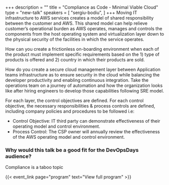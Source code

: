 +++
description = ""
title = "Compliance as Code - Minimal Viable Cloud"
type = "new-talk"
speakers = [
        "sergiu-bodiu",
]
+++
Moving IT infrastructure to AWS services creates a model of shared responsibility between the customer and AWS. This shared model can help relieve customer’s operational burden as AWS operates, manages and controls the components from the host operating system and virtualization layer down to the physical security of the facilities in which the service operates.

How can you create a frictionless on-boarding environment when each of the product must implement specific requirements based on the 1) type of products is offered and 2) country in which their products are sold.

How do you create a secure cloud management layer between Application teams infrastructure as to ensure security in the cloud while balancing the developer productivity and enabling continuous integration. Take the operations team on a journey of automation and how the organization looks like after hiring engineers to develop those capabilities following SRE model.

For each layer, the control objectives are defined. For each control objective, the necessary responsibilities & process controls are defined, including company policies and procedures to be followed i.e:
<ul>
	<li>Control Objective: IT third party can demonstrate effectiveness of their operating model and control environment.</li>
	<li>Process Control: The CSP owner will annually review the effectiveness of the AWS operating model and control environment.</li>
</ul>

### Why would this talk be a good fit for the DevOpsDays audience?

Compliance is a taboo topic

{{< event_link page="program" text="View full program" >}}